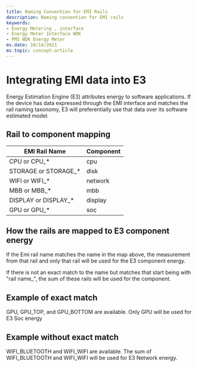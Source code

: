 ```yaml
---
title: Naming Convention for EMI Rails
description: Naming convention for EMI rails
keywords:
- Energy Metering , interface
- Energy Meter Interface WDK
- PMI WDK Energy Meter
ms.date: 10/14/2021
ms.topic: concept-article
---
```


# Integrating EMI data into E3

Energy Estimation Engine (E3) attributes energy to software applications. If the device has data expressed through the EMI interface and matches the rail naming taxonomy, E3 will preferentially use that data over its software estimated model.

## Rail to component mapping

| EMI Rail Name        | Component |
|----------------------|-----------|
| CPU or CPU_*         | cpu       |
| STORAGE or STORAGE_* | disk      |
| WIFI or WIFI_*       | network   |
| MBB or MBB_*         | mbb       |
| DISPLAY or DISPLAY_* | display   |
| GPU or GPU_*         | soc       |

## How the rails are mapped to E3 component energy

If the Emi rail name matches the name in the map above, the measurement from that rail and only that rail will be used for the E3 component energy.  

If there is not an exact match to the name but matches that start being with "rail name_", the sum of these rails will be used for the component.

## Example of exact match

GPU, GPU_TOP, and GPU_BOTTOM are available.
Only GPU will be used for E3 Soc energy

## Example without exact match

WIFI_BLUETOOTH and WIFI_WIFI are available.
The sum of WIFI_BLUETOOTH and WIFI_WIFI will be used for E3 Network energy.
